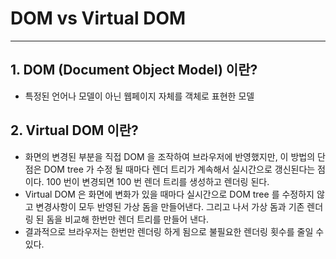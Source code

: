 # DOM vs Virtual DOM

---

## 1. DOM (Document Object Model) 이란?

- 특정된 언어나 모델이 아닌 웹페이지 자체를 객체로 표현한 모델



## 2. Virtual DOM 이란?

- 화면의 변경된 부분을 직접 DOM 을 조작하여 브라우저에 반영했지만, 이 방법의 단점은 DOM tree 가 수정 될 때마다 렌더 트리가 계속해서 실시간으로 갱신된다는 점이다. 100 번이 변경되면 100 번 렌더 트리를 생성하고 렌더링 된다.
- Virtual DOM 은 화면에 변화가 있을 때마다 실시간으로 DOM tree 를 수정하지 않고 변경사항이 모두 반영된 가상 돔을 만들어낸다. 그리고 나서 가상 돔과 기존 렌더링 된 돔을 비교해 한번만 렌더 트리를 만들어 낸다.
- 결과적으로 브라우저는 한번만 렌더링 하게 됨으로 불필요한 렌더링 횟수를 줄일 수 있다.

